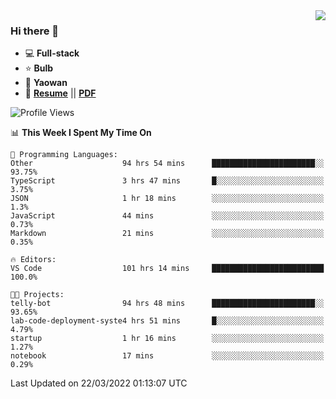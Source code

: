 <img align="right" src="https://github-readme-stats.vercel.app/api?username=LolipopJ&show_icons=true&count_private=true&hide_title=true&include_all_commits=true&theme=vue">

### Hi there 👋

- :computer: **Full-stack**
- :star: **Bulb**
- :pill: **Yaowan**
- :milky_way: [**Resume**](https://lolipopj.github.io/resume/) || [**PDF**](https://cdn.jsdelivr.net/gh/lolipopj/resume/export/resume-en.pdf)

<!--START_SECTION:waka-->
![Profile Views](http://img.shields.io/badge/Profile%20Views-235-blue)

📊 **This Week I Spent My Time On** 

```text
💬 Programming Languages: 
Other                    94 hrs 54 mins      ███████████████████████░░   93.75% 
TypeScript               3 hrs 47 mins       █░░░░░░░░░░░░░░░░░░░░░░░░   3.75% 
JSON                     1 hr 18 mins        ░░░░░░░░░░░░░░░░░░░░░░░░░   1.3% 
JavaScript               44 mins             ░░░░░░░░░░░░░░░░░░░░░░░░░   0.73% 
Markdown                 21 mins             ░░░░░░░░░░░░░░░░░░░░░░░░░   0.35%

🔥 Editors: 
VS Code                  101 hrs 14 mins     █████████████████████████   100.0%

🐱‍💻 Projects: 
telly-bot                94 hrs 48 mins      ███████████████████████░░   93.65% 
lab-code-deployment-syste4 hrs 51 mins       █░░░░░░░░░░░░░░░░░░░░░░░░   4.79% 
startup                  1 hr 16 mins        ░░░░░░░░░░░░░░░░░░░░░░░░░   1.27% 
notebook                 17 mins             ░░░░░░░░░░░░░░░░░░░░░░░░░   0.29%

```


 Last Updated on 22/03/2022 01:13:07 UTC
<!--END_SECTION:waka-->
